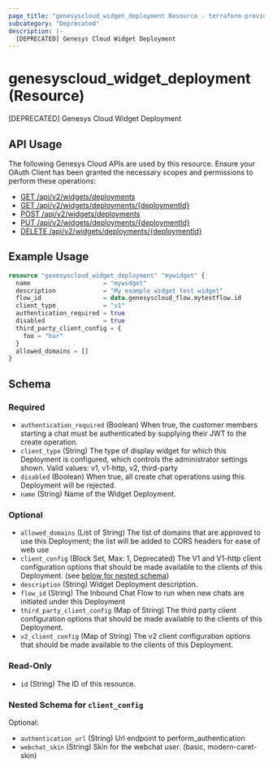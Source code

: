 ```yaml
---
page_title: "genesyscloud_widget_deployment Resource - terraform-provider-genesyscloud"
subcategory: "Deprecated"
description: |-
  [DEPRECATED] Genesys Cloud Widget Deployment
---
```

# genesyscloud_widget_deployment (Resource)

[DEPRECATED] Genesys Cloud Widget Deployment

## API Usage
The following Genesys Cloud APIs are used by this resource. Ensure your OAuth Client has been granted the necessary scopes and permissions to perform these operations:

* [GET /api/v2/widgets/deployments](https://developer.genesys.cloud/api/rest/v2/widgets/#get-api-v2-widgets-deployments)
* [GET /api/v2/widgets/deployments/{deploymentId}](https://developer.genesys.cloud/api/rest/v2/widgets/#get-api-v2-widgets-deployments--deploymentId-)
* [POST /api/v2/widgets/deployments](https://developer.genesys.cloud/api/rest/v2/widgets/#post-api-v2-widgets-deployments)
* [PUT /api/v2/widgets/deployments/{deploymentId}](https://developer.genesys.cloud/api/rest/v2/widgets/#put-api-v2-widgets-deployments--deploymentId-)
* [DELETE /api/v2/widgets/deployments/{deploymentId}](https://developer.genesys.cloud/api/rest/v2/widgets/#delete-api-v2-widgets-deployments--deploymentId-)

## Example Usage

```terraform
resource "genesyscloud_widget_deployment" "mywidget" {
  name                    = "mywidget"
  description             = "My example widget test widget"
  flow_id                 = data.genesyscloud_flow.mytestflow.id
  client_type             = "v1"
  authentication_required = true
  disabled                = true
  third_party_client_config = {
    foo = "bar"
  }
  allowed_domains = []
}
```

<!-- schema generated by tfplugindocs -->
## Schema

### Required

- `authentication_required` (Boolean) When true, the customer members starting a chat must be authenticated by supplying their JWT to the create operation.
- `client_type` (String) The type of display widget for which this Deployment is configured, which controls the administrator settings shown. Valid values: v1, v1-http, v2, third-party
- `disabled` (Boolean) When true, all create chat operations using this Deployment will be rejected.
- `name` (String) Name of the Widget Deployment.

### Optional

- `allowed_domains` (List of String) The list of domains that are approved to use this Deployment; the list will be added to CORS headers for ease of web use
- `client_config` (Block Set, Max: 1, Deprecated) The V1 and V1-http client configuration options that should be made available to the clients of this Deployment. (see [below for nested schema](#nestedblock--client_config))
- `description` (String) Widget Deployment description.
- `flow_id` (String) The Inbound Chat Flow to run when new chats are initiated under this Deployment
- `third_party_client_config` (Map of String) The third party client configuration options that should be made available to the clients of this Deployment.
- `v2_client_config` (Map of String) The v2 client configuration options that should be made available to the clients of this Deployment.

### Read-Only

- `id` (String) The ID of this resource.

<a id="nestedblock--client_config"></a>
### Nested Schema for `client_config`

Optional:

- `authentication_url` (String) Url endpoint to perform_authentication
- `webchat_skin` (String) Skin for the webchat user. (basic, modern-caret-skin)


